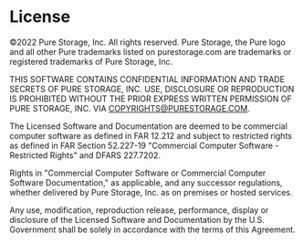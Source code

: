 # License

©2022 Pure Storage, Inc. All rights reserved. Pure Storage, the Pure logo and all other Pure trademarks listed on
purestorage.com are trademarks or registered trademarks of Pure Storage, Inc.

THIS SOFTWARE CONTAINS CONFIDENTIAL INFORMATION AND TRADE SECRETS OF PURE
STORAGE, INC. USE, DISCLOSURE OR REPRODUCTION IS PROHIBITED WITHOUT THE
PRIOR EXPRESS WRITTEN PERMISSION OF PURE STORAGE, INC. VIA
COPYRIGHTS@PURESTORAGE.COM.

The Licensed Software and Documentation are deemed to be commercial computer software as defined in FAR 12.212 and
subject to restricted rights as defined in FAR Section 52.227-19 "Commercial Computer Software - Restricted Rights"
and DFARS 227.7202.

Rights in "Commercial Computer Software or Commercial Computer Software Documentation," as applicable, and any successor
regulations, whether delivered by Pure Storage, Inc. as on premises or hosted services.

Any use, modification, reproduction release, performance, display or disclosure of the Licensed Software
and Documentation by the U.S. Government shall be solely in accordance with the terms of this Agreement.
